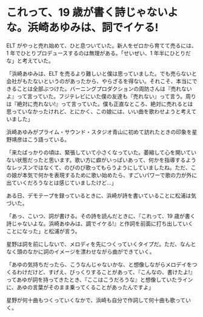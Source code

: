 # これって、19 歳が書く詩じゃないよな。浜崎あゆみは、詞でイケる!

ELT がやっと売れ始めて、ひと息ついていた。新人をゼロから育てて売るには、1 年でひとりプロデュースするのは無理がある。「せいぜい、1 年半にひとりだな」と考えていた。

「浜崎あゆみは、ELT を売るより難しいと僕は思っていました。でも売らないと会社がもたないというのがあったから、やらざるを得ない。それこそ、本当にできることは全部ぶつけた。バーニングプロダクションの周防さんは『売れないよ』って言っていた。フジテレビにいた僕の友達も『売れない』って言う。周りは『絶対に売れない!』って言っていた。僕も正直なところ、絶対に売れるとは思っていなかったけれど、とにかく、この娘には、いい曲を歌わせようと考えていました」

浜崎あゆみがプライム・サウンド・スタジオ青山に初めて訪れたときの印象を星野靖彦はこう語っている。

「来たばっかりの頃は、緊張していて小さくなっていた。萎縮して心を開いていない状態だったと思います。歌い方に癖がいっぱいあって、何かを指導するようなレッスンではなくて、のびのび歌ってもらうようにしていましたね。ただ、この娘が本気で何かを表現するために歌い始めたら、すごいパワーで歌の力が外に出ていくだろうなとは感じていましたけど...」

ある日、デモテープを録っているときに、浜崎が詩を書いていることに松浦は気づいた。

「あっ、こいつ、詞が書ける。その詩を読んだときに、『これって、19 歳が書く詩じゃないよな。浜崎あゆみは、調でイケる!』と作詞を前面に打ち出していくことになった」と松浦が言う。

星野は詞を前にしないで、メロディを先につくっていくタイプだ。ただ、なんとなく頭のなかに詞のイメージを漂わせながら曲ができていく。

「あゆの気持ちだったら、こうなんじゃないかな、と想像しながらメロデイをつくるわけだけど、すげえ、びっくりすることがあって、『こんなの、書けたよ!』ってあゆが詞を持ってきたとき、『ここはこうだろうな』と想像していたラインに、あゆの言葉がそのまま乗ってくることがあったんですよ」

星野が何十曲もつくっていくなかで、浜崎も自分で作詞して何十曲も歌っていく。
